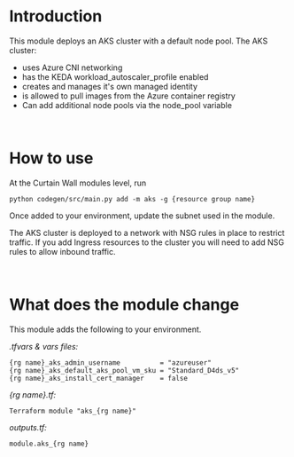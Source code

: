 # Introduction 

This module deploys an AKS cluster with a default node pool. The AKS cluster:
-  uses Azure CNI networking
- has the KEDA workload_autoscaler_profile enabled
- creates and manages it's own managed identity
- is allowed to pull images from the Azure container registry
- Can add additional node pools via the node_pool variable

&nbsp;
# How to use

At the Curtain Wall modules level, run

`python codegen/src/main.py add -m aks -g {resource group name}`

Once added to your environment, update the subnet used in the module.

The AKS cluster is deployed to a network with NSG rules in place to restrict traffic.  If you add Ingress resources to the cluster you will need to add NSG rules to allow inbound traffic. 

&nbsp;
# What does the module change

This module adds the following to your environment.

*.tfvars & vars files:*
```
{rg name}_aks_admin_username          = "azureuser" 
{rg name}_aks_default_aks_pool_vm_sku = "Standard_D4ds_v5" 
{rg name}_aks_install_cert_manager    = false
```
*{rg name}.tf:* 
```
Terraform module "aks_{rg name}" 
```
*outputs.tf:*
```
module.aks_{rg name}
```
